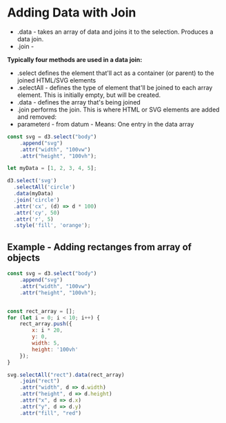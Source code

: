 


# Adding Data with Join 

* .data - takes an array of data and joins it to the selection. Produces a data
  join. 
* .join -   

**Typically four methods are used in a data join:**
* .select defines the element that'll act as a container (or parent) to the joined HTML/SVG elements
* .selectAll - defines the type of element that'll be joined to each array
  element. This is initially empty, but will be created. 
* .data - defines the array that's being joined
* .join performs the join. This is where HTML or SVG elements are added and removed: 
* parameter`d` - from datum - Means: One entry in the data array

```javascript
const svg = d3.select("body")
    .append("svg")
    .attr("width", "100vw")
    .attr("height", "100vh");

let myData = [1, 2, 3, 4, 5];

d3.select('svg')
  .selectAll('circle')
  .data(myData)
  .join('circle')
  .attr('cx', (d) => d * 100)
  .attr('cy', 50)
  .attr('r', 5)
  .style('fill', 'orange');
```


## Example - Adding rectanges from array of objects

```javascript
const svg = d3.select("body")
    .append("svg")
    .attr("width", "100vw")
    .attr("height", "100vh");


const rect_array = []; 
for (let i = 0; i < 10; i++) {
    rect_array.push({
        x: i * 20,
        y: 0,
        width: 5,
        height: '100vh'
    });
}

svg.selectAll("rect").data(rect_array)
    .join("rect")
    .attr("width", d => d.width)
    .attr("height", d => d.height)
    .attr("x", d => d.x)
    .attr("y", d => d.y)
    .attr("fill", "red")

```


